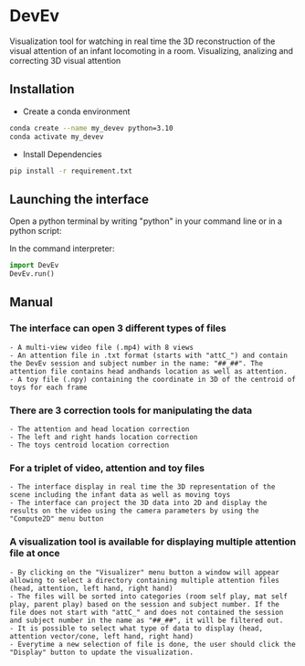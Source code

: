# DevEv

Visualization tool for watching in real time the 3D reconstruction of the visual attention of an infant locomoting in a room.
Visualizing, analizing and correcting 3D visual attention

## Installation
- Create a conda environment
```bash
conda create --name my_devev python=3.10
conda activate my_devev
```

- Install Dependencies
```bash
pip install -r requirement.txt
```

## Launching the interface

Open a python terminal by writing "python" in your command line or in a python script:

In the command interpreter:

```python
import DevEv
DevEv.run()
```

## Manual

### The interface can open 3 different types of files
    - A multi-view video file (.mp4) with 8 views
    - An attention file in .txt format (starts with "attC_") and contain the DevEv session and subject number in the name: "##_##". The attention file contains head andhands location as well as attention.
    - A toy file (.npy) containing the coordinate in 3D of the centroid of toys for each frame
### There are 3 correction tools for manipulating the data
    - The attention and head location correction
    - The left and right hands location correction
    - The toys centroid location correction
### For a triplet of video, attention and toy files
    - The interface display in real time the 3D representation of the scene including the infant data as well as moving toys
    - The interface can project the 3D data into 2D and display the results on the video using the camera parameters by using the "Compute2D" menu button
### A visualization tool is available for displaying multiple attention file at once
    - By clicking on the "Visualizer" menu button a window will appear allowing to select a directory containing multiple attention files (head, attention, left hand, right hand)
    - The files will be sorted into categories (room self play, mat self play, parent play) based on the session and subject number. If the file does not start with "attC_" and does not contained the session and subject number in the name as "##_##", it will be filtered out.
    - It is possible to select what type of data to display (head, attention vector/cone, left hand, right hand)
    - Everytime a new selection of file is done, the user should click the "Display" button to update the visualization.


